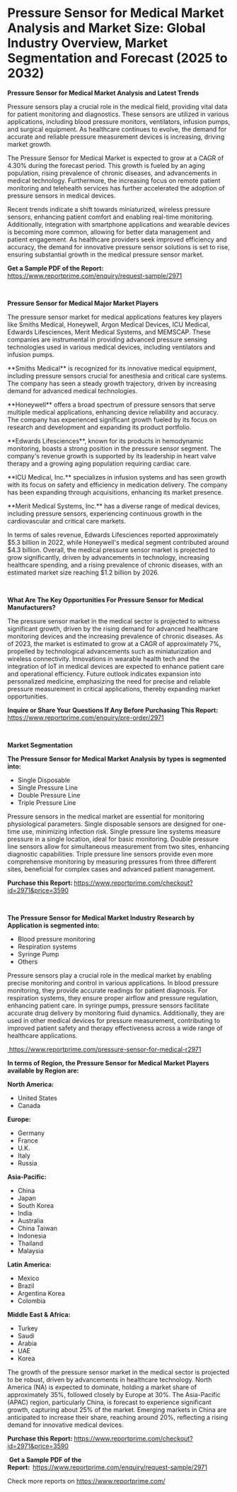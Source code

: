 <p><h1>Pressure Sensor for Medical Market Analysis and Market Size: Global Industry Overview, Market Segmentation and Forecast (2025 to 2032)</h1></p><p><strong>Pressure Sensor for Medical Market Analysis and Latest Trends</strong></p>
<p><p>Pressure sensors play a crucial role in the medical field, providing vital data for patient monitoring and diagnostics. These sensors are utilized in various applications, including blood pressure monitors, ventilators, infusion pumps, and surgical equipment. As healthcare continues to evolve, the demand for accurate and reliable pressure measurement devices is increasing, driving market growth.</p><p>The Pressure Sensor for Medical Market is expected to grow at a CAGR of 4.30% during the forecast period. This growth is fueled by an aging population, rising prevalence of chronic diseases, and advancements in medical technology. Furthermore, the increasing focus on remote patient monitoring and telehealth services has further accelerated the adoption of pressure sensors in medical devices.</p><p>Recent trends indicate a shift towards miniaturized, wireless pressure sensors, enhancing patient comfort and enabling real-time monitoring. Additionally, integration with smartphone applications and wearable devices is becoming more common, allowing for better data management and patient engagement. As healthcare providers seek improved efficiency and accuracy, the demand for innovative pressure sensor solutions is set to rise, ensuring substantial growth in the medical pressure sensor market.</p></p>
<p><strong>Get a Sample PDF of the Report:&nbsp;</strong> <a href="https://www.reportprime.com/enquiry/request-sample/2971?utm_campaign=3193&utm_medium=2&utm_source=Github&utm_content=ia&utm_term=18032025&utm_id=pressure-sensor-for-medical">https://www.reportprime.com/enquiry/request-sample/2971</a></p>
<p>&nbsp;</p>
<p><strong>Pressure Sensor for Medical Major Market Players</strong></p>
<p><p>The pressure sensor market for medical applications features key players like Smiths Medical, Honeywell, Argon Medical Devices, ICU Medical, Edwards Lifesciences, Merit Medical Systems, and MEMSCAP. These companies are instrumental in providing advanced pressure sensing technologies used in various medical devices, including ventilators and infusion pumps.</p><p>**Smiths Medical** is recognized for its innovative medical equipment, including pressure sensors crucial for anesthesia and critical care systems. The company has seen a steady growth trajectory, driven by increasing demand for advanced medical technologies.</p><p>**Honeywell** offers a broad spectrum of pressure sensors that serve multiple medical applications, enhancing device reliability and accuracy. The company has experienced significant growth fueled by its focus on research and development and expanding its product portfolio.</p><p>**Edwards Lifesciences**, known for its products in hemodynamic monitoring, boasts a strong position in the pressure sensor segment. The company's revenue growth is supported by its leadership in heart valve therapy and a growing aging population requiring cardiac care.</p><p>**ICU Medical, Inc.** specializes in infusion systems and has seen growth with its focus on safety and efficiency in medication delivery. The company has been expanding through acquisitions, enhancing its market presence.</p><p>**Merit Medical Systems, Inc.** has a diverse range of medical devices, including pressure sensors, experiencing continuous growth in the cardiovascular and critical care markets.</p><p>In terms of sales revenue, Edwards Lifesciences reported approximately $5.3 billion in 2022, while Honeywell's medical segment contributed around $4.3 billion. Overall, the medical pressure sensor market is projected to grow significantly, driven by advancements in technology, increasing healthcare spending, and a rising prevalence of chronic diseases, with an estimated market size reaching $1.2 billion by 2026.</p></p>
<p>&nbsp;</p>
<p><strong>What Are The Key Opportunities For Pressure Sensor for Medical Manufacturers?</strong></p>
<p><p>The pressure sensor market in the medical sector is projected to witness significant growth, driven by the rising demand for advanced healthcare monitoring devices and the increasing prevalence of chronic diseases. As of 2023, the market is estimated to grow at a CAGR of approximately 7%, propelled by technological advancements such as miniaturization and wireless connectivity. Innovations in wearable health tech and the integration of IoT in medical devices are expected to enhance patient care and operational efficiency. Future outlook indicates expansion into personalized medicine, emphasizing the need for precise and reliable pressure measurement in critical applications, thereby expanding market opportunities.</p></p>
<p><strong>Inquire or Share Your Questions If Any Before Purchasing This Report:</strong> <a href="https://www.reportprime.com/enquiry/pre-order/2971?utm_campaign=3193&utm_medium=2&utm_source=Github&utm_content=ia&utm_term=18032025&utm_id=pressure-sensor-for-medical">https://www.reportprime.com/enquiry/pre-order/2971</a></p>
<p>&nbsp;</p>
<p><strong>Market Segmentation</strong></p>
<p><strong>The Pressure Sensor for Medical Market Analysis by types is segmented into:</strong></p>
<p><ul><li>Single Disposable</li><li>Single Pressure Line</li><li>Double Pressure Line</li><li>Triple Pressure Line</li></ul></p>
<p><p>Pressure sensors in the medical market are essential for monitoring physiological parameters. Single disposable sensors are designed for one-time use, minimizing infection risk. Single pressure line systems measure pressure in a single location, ideal for basic monitoring. Double pressure line sensors allow for simultaneous measurement from two sites, enhancing diagnostic capabilities. Triple pressure line sensors provide even more comprehensive monitoring by measuring pressures from three different sites, beneficial for complex cases and advanced patient management.</p></p>
<p><strong>Purchase this Report:&nbsp;</strong><a href="https://www.reportprime.com/checkout?id=2971&price=3590&utm_campaign=3193&utm_medium=2&utm_source=Github&utm_content=ia&utm_term=18032025&utm_id=pressure-sensor-for-medical">https://www.reportprime.com/checkout?id=2971&price=3590</a></p>
<p>&nbsp;</p>
<p><strong>The Pressure Sensor for Medical Market Industry Research by Application is segmented into:</strong></p>
<p><ul><li>Blood pressure monitoring</li><li>Respiration systems</li><li>Syringe Pump</li><li>Others</li></ul></p>
<p><p>Pressure sensors play a crucial role in the medical market by enabling precise monitoring and control in various applications. In blood pressure monitoring, they provide accurate readings for patient diagnosis. For respiration systems, they ensure proper airflow and pressure regulation, enhancing patient care. In syringe pumps, pressure sensors facilitate accurate drug delivery by monitoring fluid dynamics. Additionally, they are used in other medical devices for pressure measurement, contributing to improved patient safety and therapy effectiveness across a wide range of healthcare applications.</p></p>
<p><a href="https://www.reportprime.com/pressure-sensor-for-medical-r2971?utm_campaign=3193&utm_medium=2&utm_source=Github&utm_content=ia&utm_term=18032025&utm_id=pressure-sensor-for-medical">&nbsp;https://www.reportprime.com/pressure-sensor-for-medical-r2971</a></p>
<p><strong>In terms of Region, the Pressure Sensor for Medical Market Players available by Region are:</strong></p>
<p>
    <p> <strong> North America: </strong>
        <ul>
            <li>United States</li>
            <li>Canada</li>
        </ul>
        </p> 
    <p> <strong> Europe: </strong>
        <ul>
            <li>Germany</li>
            <li>France</li>
            <li>U.K.</li>
            <li>Italy</li>
            <li>Russia</li>
        </ul>
        </p> 
    <p> <strong> Asia-Pacific: </strong>
        <ul>
            <li>China</li>
            <li>Japan</li>
            <li>South Korea</li>
            <li>India</li>
            <li>Australia</li>
            <li>China Taiwan</li>
            <li>Indonesia</li>
            <li>Thailand</li>
            <li>Malaysia</li>
        </ul>
        </p> 
    <p> <strong> Latin America: </strong>
        <ul>
            <li>Mexico</li>
            <li>Brazil</li>
            <li>Argentina Korea</li>
            <li>Colombia</li>
        </ul>
        </p> 
    <p> <strong> Middle East & Africa: </strong>
        <ul>
            <li>Turkey</li>
            <li>Saudi</li>
            <li>Arabia</li>
            <li>UAE</li>
            <li>Korea</li>
        </ul>
    </p>
    </p>
<p><p>The growth of the pressure sensor market in the medical sector is projected to be robust, driven by advancements in healthcare technology. North America (NA) is expected to dominate, holding a market share of approximately 35%, followed closely by Europe at 30%. The Asia-Pacific (APAC) region, particularly China, is forecast to experience significant growth, capturing about 25% of the market. Emerging markets in China are anticipated to increase their share, reaching around 20%, reflecting a rising demand for innovative medical devices.</p></p>
<p><strong>Purchase this Report: </strong><a href="https://www.reportprime.com/checkout?id=2971&price=3590&utm_campaign=3193&utm_medium=2&utm_source=Github&utm_content=ia&utm_term=18032025&utm_id=pressure-sensor-for-medical">https://www.reportprime.com/checkout?id=2971&price=3590</a></p>
<p>&nbsp;<strong>Get a Sample PDF of the Report:&nbsp;&nbsp;</strong><a href="https://www.reportprime.com/enquiry/request-sample/2971?utm_campaign=3193&utm_medium=2&utm_source=Github&utm_content=ia&utm_term=18032025&utm_id=pressure-sensor-for-medical">https://www.reportprime.com/enquiry/request-sample/2971</a></p>
<p><strong></strong></p>
<p>Check more reports on <a href="https://www.reportprime.com/?utm_campaign=3193&utm_medium=2&utm_source=Github&utm_content=ia&utm_term=18032025&utm_id=pressure-sensor-for-medical">https://www.reportprime.com/</a></p>